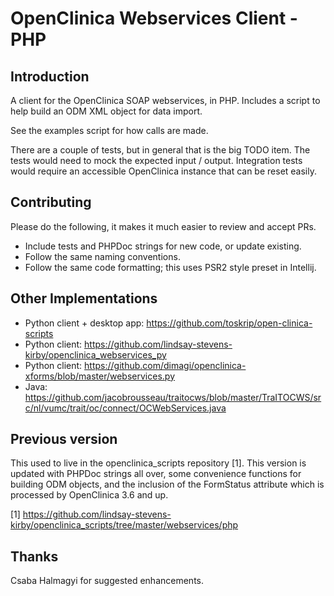 # OpenClinica Webservices Client - PHP


## Introduction
A client for the OpenClinica SOAP webservices, in PHP. Includes a script to 
help build an ODM XML object for data import.

See the examples script for how calls are made.

There are a couple of tests, but in general that is the big TODO item. The
tests would need to mock the expected input / output. Integration tests would
require an accessible OpenClinica instance that can be reset easily.


## Contributing
Please do the following, it makes it much easier to review and accept PRs.
- Include tests and PHPDoc strings for new code, or update existing.
- Follow the same naming conventions.
- Follow the same code formatting; this uses PSR2 style preset in Intellij.


## Other Implementations
- Python client + desktop app: https://github.com/toskrip/open-clinica-scripts
- Python client: https://github.com/lindsay-stevens-kirby/openclinica_webservices_py
- Python client: https://github.com/dimagi/openclinica-xforms/blob/master/webservices.py
- Java: https://github.com/jacobrousseau/traitocws/blob/master/TraITOCWS/src/nl/vumc/trait/oc/connect/OCWebServices.java


## Previous version
This used to live in the openclinica_scripts repository [1]. This version is
updated with PHPDoc strings all over, some convenience functions for building
ODM objects, and the inclusion of the FormStatus attribute which is processed
by OpenClinica 3.6 and up.

[1] https://github.com/lindsay-stevens-kirby/openclinica_scripts/tree/master/webservices/php


## Thanks
Csaba Halmagyi for suggested enhancements.